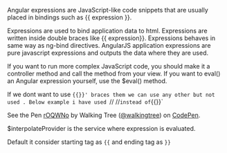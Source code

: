 Angular expressions are JavaScript-like code snippets that are usually placed in bindings such as {{ expression }}.

Expressions are used to bind application data to html. Expressions are written inside double braces like {{ expression}}. Expressions behaves in same way as ng-bind directives. AngularJS application expressions are pure javascript expressions and outputs the data where they are used.

If you want to run more complex JavaScript code, you should make it a controller method and call the method from your view. If you want to eval() an Angular expression yourself, use the $eval() method.

If we dont want to use `{{}}' braces them we can use any other but not used .
Below example i have used `// //` instead of `{{}}`
<p data-height="268" data-theme-id="0" data-slug-hash="rOQWNo" data-default-tab="result" data-user="walkingtree" class='codepen'>See the Pen <a href='http://codepen.io/walkingtree/pen/rOQWNo/'>rOQWNo</a> by Walking Tree (<a href='http://codepen.io/walkingtree'>@walkingtree</a>) on <a href='http://codepen.io'>CodePen</a>.</p>
<script async src="//assets.codepen.io/assets/embed/ei.js"></script>

$interpolateProvider is the service where expression is evaluated.

Default it consider starting tag as `{{` and ending tag as `}}`
